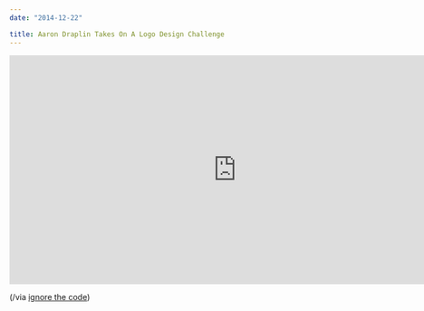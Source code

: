```yaml
---
date: "2014-12-22"

title: Aaron Draplin Takes On A Logo Design Challenge
---
```


<iframe width="800" height="404" src="https://www.youtube.com/embed/zOPA0NaeTBk" frameborder="0" allow="autoplay; encrypted-media" allowfullscreen></iframe>

(/via [ignore the code](http://ignorethecode.net/blog/2014/12/11/watch_aaron_draplin_design_a_logo/))
